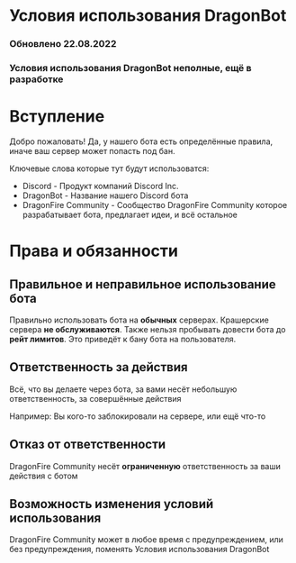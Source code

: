 # Условия использования DragonBot
### Обновлено 22.08.2022
### Условия использования DragonBot неполные, ещё в разработке

# Вступление
Добро пожаловать! Да, у нашего бота есть определённые правила, иначе ваш сервер может попасть под бан.

Ключевые слова которые тут будут использоватся:
 - Discord - Продукт компаний Discord Inc.
 - DragonBot - Название нашего Discord бота
 - DragonFire Community - Сообщество DragonFire Community которое разрабатывает бота, предлагает идеи, и всё остальное
 
# Права и обязанности
## Правильное и неправильное использование бота
Правильно использовать бота на **обычных** серверах. Крашерские сервера **не обслуживаются**.
Также нельзя пробывать довести бота до **рейт лимитов**. Это приведёт к бану бота на пользователя.

## Ответственность за действия
Всё, что вы делаете через бота, за вами несёт небольшую ответственность, за совершённые действия

Например: Вы кого-то заблокировали на сервере, или ещё что-то

## Отказ от ответственности
DragonFire Community несёт **ограниченную** ответственность за ваши действия с ботом

## Возможность изменения условий использования
DragonFire Community может в любое время с предупреждением, или без предупреждения, поменять Условия использования DragonBot
